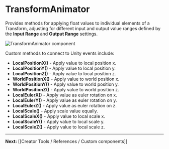 # TransformAnimator

Provides methods for applying float values to individual elements of a Transform, adjusting for different input and output value ranges defined by the **Input Range** and **Output Range** settings.

![TransformAnimator component](https://www.flipsidexr.com/files/docs/screenshots/transformanimator.png)

Custom methods to connect to Unity events include:

* **LocalPositionX()** - Apply value to local position x.
* **LocalPositionY()** - Apply value to local position y.
* **LocalPositionZ()** - Apply value to local position z.
* **WorldPositionX()** - Apply value to world position x.
* **WorldPositionY()** - Apply value to world position y.
* **WorldPositionZ()** - Apply value to world position z.
* **LocalEulerX()** - Apply value as euler rotation on x.
* **LocalEulerY()** - Apply value as euler rotation on y.
* **LocalEulerZ()** - Apply value as euler rotation on z.
* **LocalScale()** - Apply scale value equally.
* **LocalScaleX()** - Apply value to local scale x.
* **LocalScaleY()** - Apply value to local scale y.
* **LocalScaleZ()** - Apply value to local scale z.

---

**Next:** [[Creator Tools / References / Custom components]]
